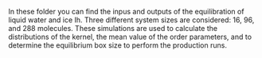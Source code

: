 In these folder you can find the inpus and outputs of the equilibration of liquid water and ice Ih.
Three different system sizes are considered: 16, 96, and 288 molecules.
These simulations are used to calculate the distributions of the kernel, the mean value of the order parameters, and to determine the equilibrium box size to perform the production runs.
